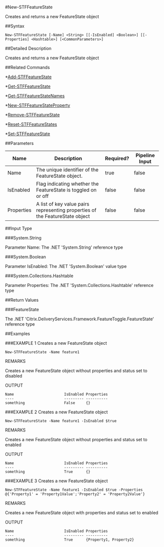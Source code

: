 #New-STFFeatureState
Creates and returns a new FeatureState object
##Syntax
```New-STFFeatureState [-Name] <String> [[-IsEnabled] <Boolean>] [[-Properties] <Hashtable>] [<CommonParameters>]
```
##Detailed Description
Creates and returns a new FeatureState object
##Related Commands
*[Add-STFFeatureState](Add-STFFeatureState)
*[Get-STFFeatureState](Get-STFFeatureState)
*[Get-STFFeatureStateNames](Get-STFFeatureStateNames)
*[New-STFFeatureStateProperty](New-STFFeatureStateProperty)
*[Remove-STFFeatureState](Remove-STFFeatureState)
*[Reset-STFFeatureStates](Reset-STFFeatureStates)
*[Set-STFFeatureState](Set-STFFeatureState)
##Parameters
|Name|Description|Required?|Pipeline Input||--|--|--|--||Name|The unique identifier of the FeatureState object.|true|false||IsEnabled|Flag indicating whether the FeatureState is toggled on or off|false|false||Properties|A list of key value pairs representing properties of the FeatureState object|false|false|##Input Type
###System.String
Parameter Name: The .NET 'System.String' reference type
###System.Boolean
Parameter IsEnabled: The .NET 'System.Boolean' value type
###System.Collections.Hashtable
Parameter Properties: The .NET 'System.Collections.Hashtable' reference type
##Return Values
###FeatureState
The .NET 'Citrix.DeliveryServices.Framework.FeatureToggle.FeatureState' reference type
##Examples
###EXAMPLE 1 Creates a new FeatureState object
```New-STFFeatureState -Name feature1
```
REMARKS
Creates a new FeatureState object without properties and status set to disabled
OUTPUT
```Name                       IsEnabled Properties               
----                       --------- ----------                
something                  False     {}
```
###EXAMPLE 2 Creates a new FeatureState object
```New-STFFeatureState -Name feature1 -IsEnabled $true
```
REMARKS
Creates a new FeatureState object without properties and status set to enabled
OUTPUT
```Name                       IsEnabled Properties               
----                       --------- ----------                
something                  True      {}
```
###EXAMPLE 3 Creates a new FeatureState object
```New-STFFeatureState -Name feature1 -IsEnabled $true -Properties @{'Property1' = 'Property1Value';'Property2' = 'Property2Value'}
```
REMARKS
Creates a new FeatureState object with properties and status set to enabled
OUTPUT
```Name                       IsEnabled Properties               
----                       --------- ----------                
something                  True      {Property1, Property2}
```
